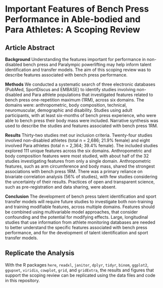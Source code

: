 # Important Features of Bench Press Performance in Able-bodied and Para Athletes: A Scoping Review

## Article Abstract
**Background** Understanding the features important for performance in non-disabled bench press and Paralympic powerlifting may help inform talent identification and transfer models. The aim of this scoping review was to describe features associated with bench press performance.

**Methods** We conducted a systematic search of three electronic databases (PubMed, SportDiscus and EMBASE) to identify studies involving non-disabled and Para athlete populations that investigated features related to bench press one-repetition maximum (1RM), across six domains. The domains were: anthropometric, body composition, technical, neuromuscular, demographic and disability. Studies using adult participants, with at least six-months of bench press experience, who were able to bench press their body mass were included. Narrative synthesis was used to describe the studies and features associated with bench press 1RM.

**Results** Thirty-two studies met our inclusion criteria. Twenty-four studies involved non-disabled athletes (total n = 2,686; 21.9% female) and eight involved Para athletes (total n = 2,364; 39.4% female). The included studies explored 111 unique features across the six domains. Anthropometric and body composition features were most studied, with about half of the 32 studies investigating features from only a single domain. Anthropometric features, such as arm circumference and body mass, shared the strongest associations with bench press 1RM. There was a primary reliance on bivariate correlation analysis (56% of studies), with few studies considering the uncertainty of their results. Practices of open and transparent science, such as pre-registration and data sharing, were absent.  

**Conclusion** The development of bench press talent identification and sport transfer models will require future studies to investigate both non-training and training modifiable features, across multiple domains. Features should be combined using multivariable model approaches, that consider confounding and the potential for modifying effects. Large, longitudinal studies that use information from athlete monitoring databases are needed to better understand the specific features associated with bench press performance, and for the development of talent identification and sport transfer models.

## Replicate the Analysis
With the R packages `here`, `readxl`, `janitor`, `dplyr`, `tidyr`, `binom`, `ggplot2`, `ggupset`, `viridis`, `cowplot`, `grid`, and `gridExtra`, the results and figures that support the scoping review can be replicated using the data files and code in this repository.
